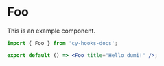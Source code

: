 # Foo

This is an example component.

```jsx
import { Foo } from 'cy-hooks-docs';

export default () => <Foo title="Hello dumi!" />;
```
